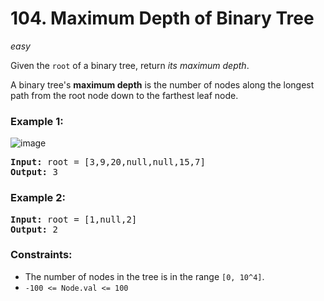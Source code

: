 # 104. Maximum Depth of Binary Tree
_easy_

Given the `root` of a binary tree, return _its maximum depth_.

A binary tree's **maximum depth** is the number of nodes along the longest path from the root node down to the farthest leaf node.


### Example 1:
![image](https://assets.leetcode.com/uploads/2020/11/26/tmp-tree.jpg)

<pre>
<b>Input:</b> root = [3,9,20,null,null,15,7]
<b>Output:</b> 3
</pre>
### Example 2:

<pre>
<b>Input:</b> root = [1,null,2]
<b>Output:</b> 2
</pre>

### Constraints:

- The number of nodes in the tree is in the range `[0, 10^4]`.
- `-100 <= Node.val <= 100`